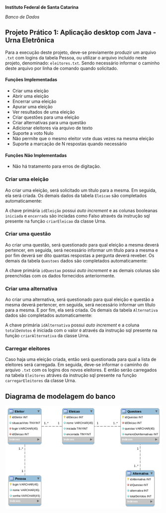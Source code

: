 **Instituto Federal de Santa Catarina**

*Banco de Dados*



## Projeto Prático 1: Aplicação desktop com Java - Urna Eletrônica


Para a execução deste projeto, deve-se previamente produzir um arquivo `.txt` com logins da tabela Pessoa, ou utilizar o arquivo incluído neste projeto, denominado: `eleitores.txt`. Sendo necessário informar o caminho deste arquivo por linha de comando quando solicitado.


#### Funções Implementadas

- Criar uma eleição
- Abrir uma eleição
- Encerrar uma eleição
- Apurar uma eleição
- Ver resultados de uma eleição
- Criar questões para uma eleição
- Criar alternativas para uma questão
- Adicionar eleitores via arquivo de texto
- Suporte a voto Nulo
- Não permite que o mesmo eleitor vote duas vezes na mesma eleição
- Suporte a marcação de N respostas quando necessário

#### Funções Não Implementadas

- Não há tratamento para erros de digitação.

### Criar uma eleição

Ao criar uma eleição, será solicitado um título para a mesma. Em seguida, ela será criada. Os demais dados da tabela `Eleicao` são completados automaticamente:

A chave primária `idEleição` possui _auto increment_ e as colunas booleanas `iniciada` e `encerrada` são inciadas como Falso através da instrução sql presente na função `criarEleicao` da classe Urna.

### Criar uma questão

Ao criar uma questão, será questionado para qual eleição a mesma deverá pertencer, em seguida, será necessário informar um título para a mesma e por fim deverá ser dito quantas respostas a pergunta deverá reveber. Os demais da tabela `Questoes` dados são completados automaticamente:

A chave primária `idQuestao` possui _auto increment_ e as demais colunas são preenchidas com os dados fornecidos anteriormente.

### Criar uma alternativa

Ao criar uma alternativa, será questionado para qual eleição e questão a mesma deverá pertencer, em seguida, será necessário informar um título para a mesma. E por fim, ela será criada. Os demais da tabela `Alternativa` dados são completados automaticamente:

A chave primária `idAlternativa` possui _auto increment_ e a coluna `totalDeVotos` é iniciada com o valor `0` através da instrução sql presente na função `criarAlternativa` da classe Urna.

### Carregar eleitores

Caso haja uma eleição criada, então será questionada para qual a lista de eleitores será carregada. Em seguida, deve-se informar o caminho do arquivo `.txt` com os logins dos novos eleitores. E então serão carregados na tabela `Eleitores` atráves da instrução sql presente na função `carregarEleitores` da classe Urna.


## Diagrama de modelagem do banco
<img src="diagrama_de_modelagem.png" alt="Diagrama de modelagem"/>

